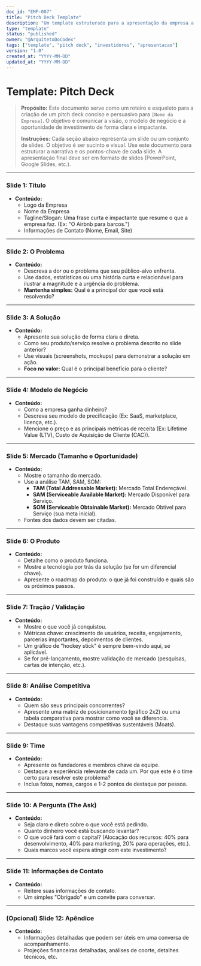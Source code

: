 ```yaml
---
doc_id: "EMP-007"
title: "Pitch Deck Template"
description: "Um template estruturado para a apresentação da empresa a investidores, clientes e parceiros, cobrindo os pontos-chave do negócio de forma concisa e persuasiva."
type: "template"
status: "published"
owner: "@ArquitetoDoCodex"
tags: ["template", "pitch deck", "investidores", "apresentacao"]
version: "1.0"
created_at: "YYYY-MM-DD"
updated_at: "YYYY-MM-DD"
---
```


# Template: Pitch Deck

> **Propósito:** Este documento serve como um roteiro e esqueleto para a criação de um pitch deck conciso e persuasivo para `[Nome da Empresa]`. O objetivo é comunicar a visão, o modelo de negócio e a oportunidade de investimento de forma clara e impactante.
> 
> **Instruções:** Cada seção abaixo representa um slide ou um conjunto de slides. O objetivo é ser sucinto e visual. Use este documento para estruturar a narrativa e os pontos-chave de cada slide. A apresentação final deve ser em formato de slides (PowerPoint, Google Slides, etc.).

---

### **Slide 1: Título**

*   **Conteúdo:**
    *   Logo da Empresa
    *   Nome da Empresa
    *   Tagline/Slogan: Uma frase curta e impactante que resume o que a empresa faz. (Ex: "O Airbnb para barcos.")
    *   Informações de Contato (Nome, Email, Site)

---

### **Slide 2: O Problema**

*   **Conteúdo:**
    *   Descreva a dor ou o problema que seu público-alvo enfrenta.
    *   Use dados, estatísticas ou uma história curta e relacionável para ilustrar a magnitude e a urgência do problema.
    *   **Mantenha simples:** Qual é a principal dor que você está resolvendo?

---

### **Slide 3: A Solução**

*   **Conteúdo:**
    *   Apresente sua solução de forma clara e direta.
    *   Como seu produto/serviço resolve o problema descrito no slide anterior?
    *   Use visuais (screenshots, mockups) para demonstrar a solução em ação.
    *   **Foco no valor:** Qual é o principal benefício para o cliente?

---

### **Slide 4: Modelo de Negócio**

*   **Conteúdo:**
    *   Como a empresa ganha dinheiro?
    *   Descreva seu modelo de precificação (Ex: SaaS, marketplace, licença, etc.).
    *   Mencione o preço e as principais métricas de receita (Ex: Lifetime Value (LTV), Custo de Aquisição de Cliente (CAC)).

---

### **Slide 5: Mercado (Tamanho e Oportunidade)**

*   **Conteúdo:**
    *   Mostre o tamanho do mercado.
    *   Use a análise TAM, SAM, SOM:
        *   **TAM (Total Addressable Market):** Mercado Total Endereçável.
        *   **SAM (Serviceable Available Market):** Mercado Disponível para Serviço.
        *   **SOM (Serviceable Obtainable Market):** Mercado Obtível para Serviço (sua meta inicial).
    *   Fontes dos dados devem ser citadas.

---

### **Slide 6: O Produto**

*   **Conteúdo:**
    *   Detalhe como o produto funciona.
    *   Mostre a tecnologia por trás da solução (se for um diferencial chave).
    *   Apresente o roadmap do produto: o que já foi construído e quais são os próximos passos.

---

### **Slide 7: Tração / Validação**

*   **Conteúdo:**
    *   Mostre o que você já conquistou.
    *   Métricas chave: crescimento de usuários, receita, engajamento, parcerias importantes, depoimentos de clientes.
    *   Um gráfico de "hockey stick" é sempre bem-vindo aqui, se aplicável.
    *   Se for pré-lançamento, mostre validação de mercado (pesquisas, cartas de intenção, etc.).

---

### **Slide 8: Análise Competitiva**

*   **Conteúdo:**
    *   Quem são seus principais concorrentes?
    *   Apresente uma matriz de posicionamento (gráfico 2x2) ou uma tabela comparativa para mostrar como você se diferencia.
    *   Destaque suas vantagens competitivas sustentáveis (Moats).

---

### **Slide 9: Time**

*   **Conteúdo:**
    *   Apresente os fundadores e membros chave da equipe.
    *   Destaque a experiência relevante de cada um. Por que este é o time certo para resolver este problema?
    *   Inclua fotos, nomes, cargos e 1-2 pontos de destaque por pessoa.

---

### **Slide 10: A Pergunta (The Ask)**

*   **Conteúdo:**
    *   Seja claro e direto sobre o que você está pedindo.
    *   Quanto dinheiro você está buscando levantar?
    *   O que você fará com o capital? (Alocação dos recursos: 40% para desenvolvimento, 40% para marketing, 20% para operações, etc.).
    *   Quais marcos você espera atingir com este investimento?

---

### **Slide 11: Informações de Contato**

*   **Conteúdo:**
    *   Reitere suas informações de contato.
    *   Um simples "Obrigado" e um convite para conversar.

---

### **(Opcional) Slide 12: Apêndice**

*   **Conteúdo:**
    *   Informações detalhadas que podem ser úteis em uma conversa de acompanhamento.
    *   Projeções financeiras detalhadas, análises de coorte, detalhes técnicos, etc.